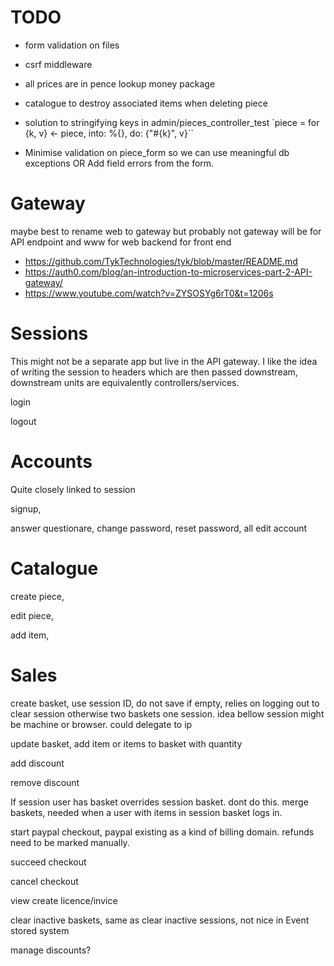 # TODO

- form validation on files
- csrf middleware
- all prices are in pence lookup money package

- catalogue to destroy associated items when deleting piece
- solution to stringifying keys in admin/pieces_controller_test
  `piece = for {k, v} <- piece, into: %{}, do: {"#{k}", v}``
- Minimise validation on piece_form so we can use meaningful db exceptions
  OR Add field errors from the form.

# Gateway
maybe best to rename web to gateway but probably not gateway will be for API endpoint and www for web backend for front end

- https://github.com/TykTechnologies/tyk/blob/master/README.md
- https://auth0.com/blog/an-introduction-to-microservices-part-2-API-gateway/
- https://www.youtube.com/watch?v=ZYSOSYg6rT0&t=1206s

# Sessions
This might not be a separate app but live in the API gateway.
I like the idea of writing the session to headers which are then passed downstream,
downstream units are equivalently controllers/services.

login

logout

# Accounts
Quite closely linked to session

signup,

answer questionare, change password, reset password, all edit account

# Catalogue

create piece,

edit piece,

add item,

# Sales
create basket, use session ID, do not save if empty, relies on logging out to clear session otherwise two baskets one session. idea bellow session might be machine or browser. could delegate to ip

update basket, add item or items to basket with quantity

add discount

remove discount

If session user has basket overrides session basket.
dont do this.
merge baskets, needed when a user with items in session basket logs in.

start paypal checkout, paypal existing as a kind of billing domain. refunds need to be marked manually.

succeed checkout

cancel checkout

view create licence/invice

clear inactive baskets, same as clear inactive sessions, not nice in Event stored system

manage discounts?
